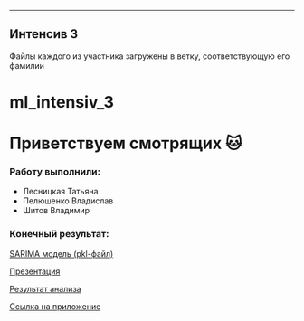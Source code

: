 -----------
Интенсив 3
-----------

Файлы каждого из участника загружены в ветку, соответствующую его фамилии

# ml_intensiv_3
# Приветствуем смотрящих 🐱
### Работу выполнили:
- Лесницкая Татьяна
- Пелюшенко Владислав
- Шитов Владимир


### Конечный результат:

[SARIMA модель (pkl-файл)](https://drive.google.com/file/d/19vCBHqFB-pUx5NFjh7YNdix_rBCd8wpT/view?usp=sharing)


[Презентация](https://github.com/lestanya/ML_3_ARMATURA_ISP-22/blob/main/%D0%BA%D0%BE%D0%BC%D0%B0%D0%BD%D0%B4%D0%B0%20%D0%B8%D1%81%D0%BF-22%20(1).pptx)

[Результат анализа](https://github.com/lestanya/ML_3_ARMATURA_ISP-22/blob/main/%D1%80%D0%B5%D0%B7%D1%83%D0%BB%D1%8C%D1%82%D0%B0%D1%82_%D0%B0%D0%BD%D0%B0%D0%BB%D0%B8%D0%B7%D0%B0.xlsx)

[Ссылка на приложение](https://22ab67fe61538072ca.gradio.live/)
